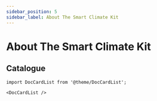 ```yaml
---
sidebar_position: 5
sidebar_label: About The Smart Climate Kit
---
```


# About The Smart Climate Kit

## Catalogue

```mdx-code-block
import DocCardList from '@theme/DocCardList';

<DocCardList />
```
